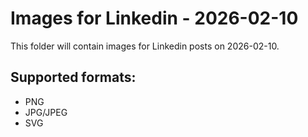 # Images for Linkedin - 2026-02-10

This folder will contain images for Linkedin posts on 2026-02-10.

## Supported formats:
- PNG
- JPG/JPEG
- SVG

